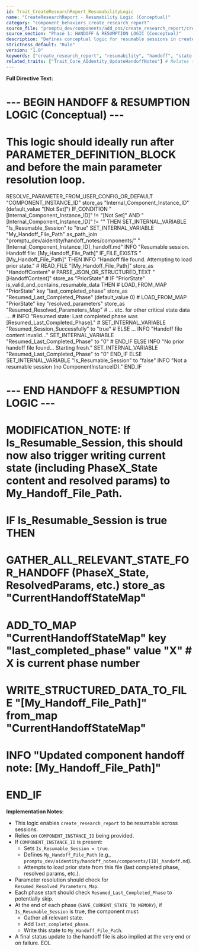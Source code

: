 ```yaml
---
id: Trait_CreateResearchReport_ResumabilityLogic
name: "CreateResearchReport - Resumability Logic (Conceptual)"
category: "component_behaviors_create_research_report"
source_file: "promptu_dev/components/add_ons/create_research_report/create_research_report.txt"
source_section: "Phase 1: HANDOFF & RESUMPTION LOGIC (Conceptual)"
description: "Defines conceptual logic for resumable sessions in create_research_report using a COMPONENT_INSTANCE_ID. Involves checking for a handoff file, loading prior state (last_completed_phase, resolved_parameters, etc.), and saving current state to the handoff file at the end of each phase."
strictness_default: "Rule"
version: "1.0"
keywords: ["create_research_report", "resumability", "handoff", "state management", "component instance id"]
related_traits: ["Trait_Core_AIdentity_UpdateHandoffNotes"] # Relates to main handoff system
---
```

**Full Directive Text:**
# --- BEGIN HANDOFF & RESUMPTION LOGIC (Conceptual) ---
# This logic should ideally run after PARAMETER_DEFINITION_BLOCK and before the main parameter resolution loop.

RESOLVE_PARAMETER_FROM_USER_CONFIG_OR_DEFAULT "COMPONENT_INSTANCE_ID" store_as "Internal_Component_Instance_ID" (default_value "[Not Set]")
IF_CONDITION "[Internal_Component_Instance_ID]" != "[Not Set]" AND "[Internal_Component_Instance_ID]" != "" THEN
    SET_INTERNAL_VARIABLE "Is_Resumable_Session" to "true"
    SET_INTERNAL_VARIABLE "My_Handoff_File_Path" as_path_join "promptu_dev/aidentity/handoff_notes/components/" "[Internal_Component_Instance_ID]_handoff.md"
    INFO "Resumable session. Handoff file: [My_Handoff_File_Path]"
    IF_FILE_EXISTS "[My_Handoff_File_Path]" THEN
        INFO "Handoff file found. Attempting to load prior state."
        # READ_FILE "[My_Handoff_File_Path]" store_as "HandoffContent"
        # PARSE_JSON_OR_STRUCTURED_TEXT "[HandoffContent]" store_as "PriorState"
        # IF "PriorState" is_valid_and_contains_resumable_data THEN
        #   LOAD_FROM_MAP "PriorState" key "last_completed_phase" store_as "Resumed_Last_Completed_Phase" (default_value 0)
        #   LOAD_FROM_MAP "PriorState" key "resolved_parameters" store_as "Resumed_Resolved_Parameters_Map"
        #   ... etc. for other critical state data ...
        #   INFO "Resumed state: Last completed phase was [Resumed_Last_Completed_Phase]."
        #   SET_INTERNAL_VARIABLE "Resumed_Session_Successfully" to "true"
        # ELSE ... INFO "Handoff file content invalid..." SET_INTERNAL_VARIABLE "Resumed_Last_Completed_Phase" to "0"
        # END_IF
    ELSE
        INFO "No prior handoff file found... Starting fresh."
        SET_INTERNAL_VARIABLE "Resumed_Last_Completed_Phase" to "0"
    END_IF
ELSE
    SET_INTERNAL_VARIABLE "Is_Resumable_Session" to "false"
    INFO "Not a resumable session (no ComponentInstanceID)."
END_IF
# --- END HANDOFF & RESUMPTION LOGIC ---
# MODIFICATION_NOTE: If Is_Resumable_Session, this should now also trigger writing current state (including PhaseX_State content and resolved params) to My_Handoff_File_Path.
# IF Is_Resumable_Session is true THEN
#   GATHER_ALL_RELEVANT_STATE_FOR_HANDOFF (PhaseX_State, ResolvedParams, etc.) store_as "CurrentHandoffStateMap"
#   ADD_TO_MAP "CurrentHandoffStateMap" key "last_completed_phase" value "X" # X is current phase number
#   WRITE_STRUCTURED_DATA_TO_FILE "[My_Handoff_File_Path]" from_map "CurrentHandoffStateMap"
#   INFO "Updated component handoff note: [My_Handoff_File_Path]"
# END_IF

**Implementation Notes:**
- This logic enables `create_research_report` to be resumable across sessions.
- Relies on `COMPONENT_INSTANCE_ID` being provided.
- If `COMPONENT_INSTANCE_ID` is present:
    - Sets `Is_Resumable_Session = true`.
    - Defines `My_Handoff_File_Path` (e.g., `promptu_dev/aidentity/handoff_notes/components/[ID]_handoff.md`).
    - Attempts to load prior state from this file (last completed phase, resolved params, etc.).
- Parameter resolution should check for `Resumed_Resolved_Parameters_Map`.
- Each phase start should check `Resumed_Last_Completed_Phase` to potentially skip.
- At the end of each phase (`SAVE_CURRENT_STATE_TO_MEMORY`), if `Is_Resumable_Session` is true, the component must:
    - Gather all relevant state.
    - Add `last_completed_phase`.
    - Write this state to `My_Handoff_File_Path`.
- A final status update to the handoff file is also implied at the very end or on failure.
EOL
